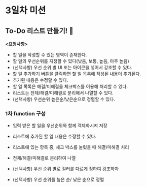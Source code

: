 # 3일차 미션
## To-Do 리스트 만들기! 📝

**<요청사항>**
- 할 일을 작성할 수 있는 영역이 존재한다.
- 할 일의 우선순위를 지정할 수 있다(낮음, 보통, 높음, 아주 높음)
- (선택사항) 우선 순위 별 UI 또는 아이콘을 넣어서 강조할 수 있다.
- 할 일 추가하기 버튼을 클릭하면 할 일 목록에 작성된 내용이 추가된다.
- 추가된 내용은 수정할 수 있다.
- 할 일 목록은 해결/미해결을 체크박스를 이용해 처리할 수 있다.
- 리스트는 전체/해결/미해결로 분리해서 나열할 수 있다.
- (선택사항) 우선순위 높은순/낮은순으로 정렬할 수 있다.

### 1차 function 구성
- 입력 받은 할 일을 우선순위와 함께 객체화시켜 저장
- 리스트에 추가된 할 일 내용은 수정할 수 있다.
- 리스트에 있는 항목 중, 체크 박스를 눌렀을 때 해결/미해결 처리
- 전체/해결/미해결로 분리하여 나열

- (선택사항) 우선 순위 별로 컬러를 다르게 정하여 강조하자
- (선택사항) 우선 순위를 높은 순/ 낮은 순으로 정렬